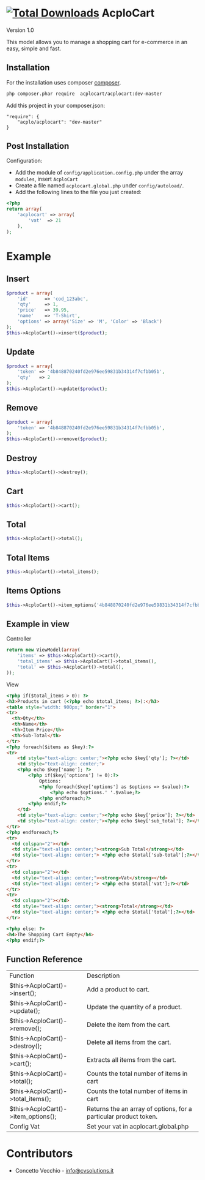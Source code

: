 [![Total Downloads](https://poser.pugx.org/acplocart/acplocart/downloads.png)](https://packagist.org/packages/acplocart/acplocart)
AcploCart
============================
Version 1.0

This model allows you to manage a shopping cart for e-commerce in an easy, simple and fast.

Installation
------------
For the installation uses composer [composer](http://getcomposer.org "composer - package manager").

```sh
php composer.phar require  acplocart/acplocart:dev-master
```

Add this project in your composer.json:


    "require": {
        "acplo/acplocart": "dev-master"
    }
    

Post Installation
------------
Configuration:
- Add the module of `config/application.config.php` under the array `modules`, insert `AcploCart`
- Create a file named `acplocart.global.php` under `config/autoload/`. 
- Add the following lines to the file you just created:

```php
<?php
return array(
    'acplocart' => array(
        'vat'  => 21
    ),
);
```

Example
=====================================
Insert
------------
```php
$product = array(
    'id'      => 'cod_123abc',
    'qty'     => 1,
    'price'   => 39.95,
    'name'    => 'T-Shirt',
    'options' => array('Size' => 'M', 'Color' => 'Black')
);
$this->AcploCart()->insert($product);
```

Update
------------
```php
$product = array(
    'token' => '4b848870240fd2e976ee59831b34314f7cfbb05b',
    'qty'   => 2
);
$this->AcploCart()->update($product);
```

Remove
------------
```php
$product = array(
    'token' => '4b848870240fd2e976ee59831b34314f7cfbb05b',
);
$this->AcploCart()->remove($product);
```

Destroy
------------
```php
$this->AcploCart()->destroy();
```

Cart
------------
```php
$this->AcploCart()->cart();
```

Total
------------
```php
$this->AcploCart()->total();
```

Total Items
------------
```php
$this->AcploCart()->total_items();
```

Items Options
------------
```php
$this->AcploCart()->item_options('4b848870240fd2e976ee59831b34314f7cfbb05b');
```

Example in view
------------
Controller
```php
return new ViewModel(array(
    'items' => $this->AcploCart()->cart(),
    'total_items' => $this->AcploCart()->total_items(),
    'total' => $this->AcploCart()->total(),
));
```
View
```html
<?php if($total_items > 0): ?>
<h3>Products in cart (<?php echo $total_items; ?>):</h3>
<table style="width: 900px;" border="1">
<tr>
  <th>Qty</th>
  <th>Name</th>
  <th>Item Price</th>
  <th>Sub-Total</th>
</tr>
<?php foreach($items as $key):?>
<tr>
    <td style="text-align: center;"><?php echo $key['qty']; ?></td>
	<td style="text-align: center;">
	<?php echo $key['name']; ?>
		<?php if($key['options'] != 0):?>
			Options:
			<?php foreach($key['options'] as $options => $value):?>
				<?php echo $options.' '.$value;?>
			<?php endforeach;?>
		<?php endif;?>
	</td>
	<td style="text-align: center;"><?php echo $key['price']; ?></td>
	<td style="text-align: center;"><?php echo $key['sub_total']; ?></td>
</tr>
<?php endforeach;?>
<tr>
  <td colspan="2"></td>
  <td style="text-align: center;"><strong>Sub Total</strong></td>
  <td style="text-align: center;"> <?php echo $total['sub-total'];?></td>
</tr>
<tr>
  <td colspan="2"></td>
  <td style="text-align: center;"><strong>Vat</strong></td>
  <td style="text-align: center;"> <?php echo $total['vat'];?></td>
</tr>
<tr>
  <td colspan="2"></td>
  <td style="text-align: center;"><strong>Total</strong></td>
  <td style="text-align: center;"> <?php echo $total['total'];?></td>
</tr>

<?php else: ?>
<h4>The Shopping Cart Empty</h4>
<?php endif;?>
```

Function Reference
------------
<table>
    <tr>
    <td>Function</td>
    <td>Description</td></tr>
    <tr><td>$this->AcploCart()->insert();</td><td>Add a product to cart.</td></tr>
    <tr><td>$this->AcploCart()->update();</td><td>Update the quantity of a product.</td></tr>
    <tr><td>$this->AcploCart()->remove();</td><td>Delete the item from the cart.</td></tr>
    <tr><td>$this->AcploCart()->destroy();</td><td>Delete all items from the cart.</td></tr>
    <tr><td>$this->AcploCart()->cart();</td><td>Extracts all items from the cart.</td></tr>
    <tr><td>$this->AcploCart()->total();</td><td>Counts the total number of items in cart</td></tr>
    <tr><td>$this->AcploCart()->total_items();</td><td>Counts the total number of items in cart</td></tr>
    <tr><td>$this->AcploCart()->item_options();</td><td>Returns the an array of options, for a particular product token.</td></tr>
    <tr><td>Config Vat</td><td>Set your vat in acplocart.global.php</td></tr>
</table>

Contributors
=====================================

* Concetto Vecchio - info@cvsolutions.it
